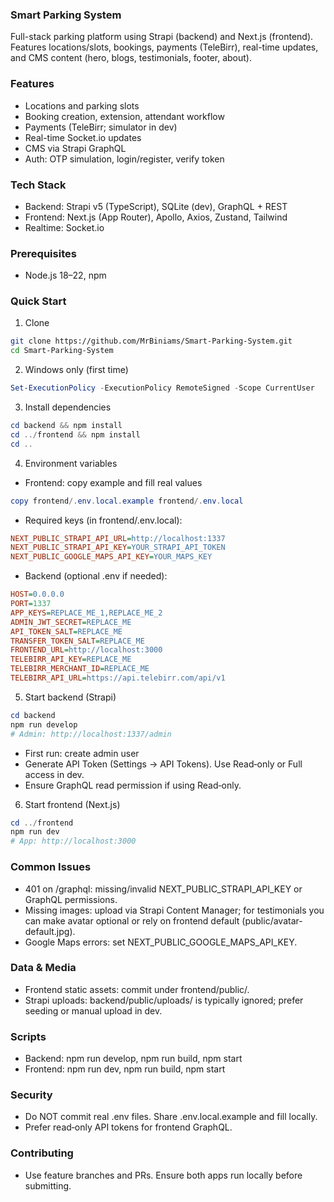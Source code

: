 ### Smart Parking System

Full-stack parking platform using Strapi (backend) and Next.js (frontend). Features locations/slots, bookings, payments (TeleBirr), real-time updates, and CMS content (hero, blogs, testimonials, footer, about).

### Features
- Locations and parking slots
- Booking creation, extension, attendant workflow
- Payments (TeleBirr; simulator in dev)
- Real-time Socket.io updates
- CMS via Strapi GraphQL
- Auth: OTP simulation, login/register, verify token

### Tech Stack
- Backend: Strapi v5 (TypeScript), SQLite (dev), GraphQL + REST
- Frontend: Next.js (App Router), Apollo, Axios, Zustand, Tailwind
- Realtime: Socket.io

### Prerequisites
- Node.js 18–22, npm

### Quick Start
1) Clone
```bash
git clone https://github.com/MrBiniams/Smart-Parking-System.git
cd Smart-Parking-System
```

2) Windows only (first time)
```powershell
Set-ExecutionPolicy -ExecutionPolicy RemoteSigned -Scope CurrentUser
```

3) Install dependencies
```powershell
cd backend && npm install
cd ../frontend && npm install
cd ..
```

4) Environment variables
- Frontend: copy example and fill real values
```powershell
copy frontend/.env.local.example frontend/.env.local
```
- Required keys (in frontend/.env.local):
```ini
NEXT_PUBLIC_STRAPI_API_URL=http://localhost:1337
NEXT_PUBLIC_STRAPI_API_KEY=YOUR_STRAPI_API_TOKEN
NEXT_PUBLIC_GOOGLE_MAPS_API_KEY=YOUR_MAPS_KEY
```
- Backend (optional .env if needed):
```ini
HOST=0.0.0.0
PORT=1337
APP_KEYS=REPLACE_ME_1,REPLACE_ME_2
ADMIN_JWT_SECRET=REPLACE_ME
API_TOKEN_SALT=REPLACE_ME
TRANSFER_TOKEN_SALT=REPLACE_ME
FRONTEND_URL=http://localhost:3000
TELEBIRR_API_KEY=REPLACE_ME
TELEBIRR_MERCHANT_ID=REPLACE_ME
TELEBIRR_API_URL=https://api.telebirr.com/api/v1
```

5) Start backend (Strapi)
```powershell
cd backend
npm run develop
# Admin: http://localhost:1337/admin
```
- First run: create admin user
- Generate API Token (Settings → API Tokens). Use Read‑only or Full access in dev.
- Ensure GraphQL read permission if using Read‑only.

6) Start frontend (Next.js)
```powershell
cd ../frontend
npm run dev
# App: http://localhost:3000
```

### Common Issues
- 401 on /graphql: missing/invalid NEXT_PUBLIC_STRAPI_API_KEY or GraphQL permissions.
- Missing images: upload via Strapi Content Manager; for testimonials you can make avatar optional or rely on frontend default (public/avatar-default.jpg).
- Google Maps errors: set NEXT_PUBLIC_GOOGLE_MAPS_API_KEY.

### Data & Media
- Frontend static assets: commit under frontend/public/.
- Strapi uploads: backend/public/uploads/ is typically ignored; prefer seeding or manual upload in dev.

### Scripts
- Backend: npm run develop, npm run build, npm start
- Frontend: npm run dev, npm run build, npm start

### Security
- Do NOT commit real .env files. Share .env.local.example and fill locally.
- Prefer read‑only API tokens for frontend GraphQL.

### Contributing
- Use feature branches and PRs. Ensure both apps run locally before submitting.
